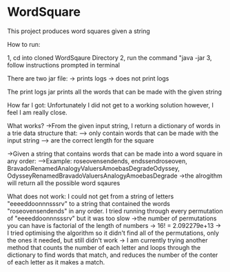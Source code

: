 # WordSquare
This project produces word squares given a string

How to run:

1, cd into cloned WordSqaure Directory
2, run the command "java -jar <wordSqaure jar file>
3, follow instructions prompted in terminal

There are two jar file:
-> prints logs
-> does not print logs

The print logs jar prints all the words that can be made with the given string 

How far I got:
Unfortunately I did not get to a working solution however, I feel I am really close.

What works?
->From the given input string, I return a dictionary of words in a trie data structure that:
--> only contain words that can be made with the input string 
--> are the correct length for the square

->Given a string that contains words that can be made into a word square in any order:
-->Example: roseovensendends, endssendroseoven, BravadoRenamedAnalogyValuersAmoebasDegradeOdyssey, OdysseyRenamedBravadoValuersAnalogyAmoebasDegrade
->the alrogithm will return all the possible word sqaures

What does not work:
I could not get from a string of letters "eeeeddoonnnsssrv" to a string that contained the words "roseovensendends" in any order.
I tried running through every permutation of "eeeeddoonnnsssrv" but it was too slow
->the number of permutations you can have is factorial of the length of numbers
-> 16! = 2.092279e+13
-> I tried optimising the algorithm so it didn't find all of the permutations, only the ones it needed, but still didn't work
-> I am currently trying another method that counts the number of each letter and loops through the dictionary to find words that match, and reduces the number of the conter of each letter as it makes a match.
